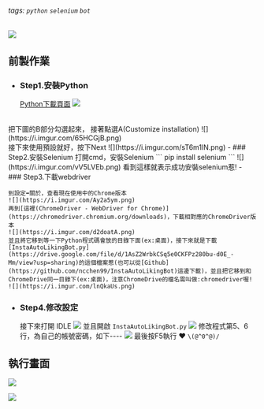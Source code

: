 ###### tags: `python` `selenium` `bot`
![](https://i.imgur.com/KjZz18K.png)
## 前製作業



- ### Step1.安裝Python
  [Python下載頁面](https://www.python.org/downloads/)
 ![](https://i.imgur.com/x67XyLb.png)
 </br>
 把下圖的B部分勾選起來，
接著點選A(Customize installation)
 ![](https://i.imgur.com/65HCGjB.png) </br>
接下來使用預設就好，按下Next
![](https://i.imgur.com/sT6m1lN.png)
- ### Step2.安裝Selenium
    打開cmd，安裝Selenium
    ```
    pip install selenium
    ```
    ![](https://i.imgur.com/vV5LVEb.png)
    看到這樣就表示成功安裝selenium惹!
- ### Step3.下載webdriver
    
    到設定➡關於，查看現在使用中的Chrome版本
    ![](https://i.imgur.com/Ay2a5ym.png)
    再到[這裡(ChromeDriver - WebDriver for Chrome)](https://chromedriver.chromium.org/downloads)，下載相對應的ChromeDriver版本
    ![](https://i.imgur.com/d2doatA.png)
    並且將它移到等一下Python程式碼會放的目錄下面(ex:桌面)，接下來就是下載[InstaAutoLikingBot.py](https://drive.google.com/file/d/1AsZ2WrbkCSq5e0CKFPz280bu-d0E_-Mm/view?usp=sharing)的這個檔案惹(也可以從[Github](https://github.com/ncchen99/InstaAutoLikingBot)這邊下載)，並且把它移到和ChromeDrive同一目錄下(ex:桌面)，注意ChromeDrive的檔名需叫做:chromedriver喔!
    ![](https://i.imgur.com/lnQkaUs.png)
- ###  Step4.修改設定
    接下來打開 IDLE 
    ![](https://i.imgur.com/lW0i8rh.png)
    並且開啟 `InstaAutoLikingBot.py`
    ![](https://i.imgur.com/E62O42l.png)
    修改程式第5、6行，為自己的帳號密碼，如下----
    ![](https://i.imgur.com/pMjp229.png)
    最後按F5執行 ❤  `\(@^0^@)/`



## 執行畫面
![](https://i.imgur.com/t4GuDCh.png)

![](https://i.imgur.com/C9KAKdG.png)
